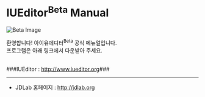 # IUEditor<sup>Beta</sup> Manual 
![Beta Image](/img/mail-beta.png)


환영합니다! 아이유에디터<sup>Beta</sup> 공식 메뉴얼입니다.</br>
프로그램은 아래 링크에서 다운받아 주세요.</br>
</br>

###IUEditor : <a href="http://www.iueditor.org/" target="_blank">http://www.iueditor.org</a>###


---


* JDLab 홈페이지 : <a href="http://jdlab.org/" target="_blank">http://jdlab.org</a>


